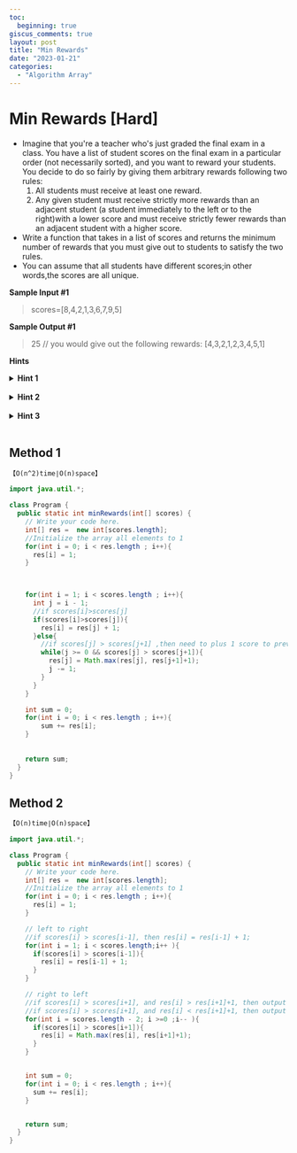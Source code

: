 ```yaml
---
toc:
  beginning: true
giscus_comments: true
layout: post
title: "Min Rewards"
date: "2023-01-21"
categories:
  - "Algorithm Array"
---
```


# Min Rewards [Hard]

- Imagine that you're a teacher who's just graded the final exam in a class. You have a list of student scores on the final exam in a particular order (not necessarily sorted), and you want to reward your students. You decide to do so fairly by giving them arbitrary rewards following two rules:
  1. All students must receive at least one reward.
  2. Any given student must receive strictly more rewards than an adjacent student (a student immediately to the left or to the right)with a lower score and must receive strictly fewer rewards than an adjacent student with a higher score.
- Write a function that takes in a list of scores and returns the minimum number of rewards that you must give out to students to satisfy the two rules.
- You can assume that all students have different scores;in other words,the scores are all unique.

**Sample Input #1**

> scores=[8,4,2,1,3,6,7,9,5]

**Sample Output #1**

> 25 // you would give out the following rewards: [4,3,2,1,2,3,4,5,1]

**Hints**
<br>
<details> <summary><b>Hint 1</b></summary>
    <br>
    <i><strong> You could try iterating through the input list of scores and incrementing the number of rewards you give to each student if they have a greater score than the previous student's score.However,if you reach a student with a smaller score than the previous student's score, you'll have to backtrack through the array to fix previous reward assignments.During this backtrack,is it correct to simply increment the reward of a student whose score is greater than the next student's score? </strong></i>
</details>

<br>

<details> <summary><b>Hint 2</b></summary>
    <br>
    <i><strong> Notice that there are local mins and local maxes in the input list of scores:scores that are smaller than both scores next to them and scores that are greater than both scores next to them.Find the local mins,and try expanding away from them until you reach local maxes, assigning (and incrementing)rewards as you go.  </strong></i>
</details>

<br>

<details> <summary><b>Hint 3</b></summary>
    <br>
    <i><strong> Do you actually need to find the local mins mentioned in Hint #2?Can you simply do two sweeps of the input list of scores,one from left to right,and one from right to left?  </strong></i>
</details>

<br>

## Method 1

```tex
【O(n^2)time∣O(n)space】
```



```java
import java.util.*;

class Program {
  public static int minRewards(int[] scores) {
    // Write your code here.
    int[] res =  new int[scores.length];
    //Initialize the array all elements to 1
    for(int i = 0; i < res.length ; i++){
      res[i] = 1;
    }


    
    for(int i = 1; i < scores.length ; i++){
      int j = i - 1;
      //if scores[i]>scores[j]
      if(scores[i]>scores[j]){
        res[i] = res[j] + 1;
      }else{
        //if scores[j] > scores[j+1] ,then need to plus 1 score to previous
        while(j >= 0 && scores[j] > scores[j+1]){
          res[j] = Math.max(res[j], res[j+1]+1);
          j -= 1;
        }
      }
    }

    int sum = 0;
    for(int i = 0; i < res.length ; i++){
        sum += res[i];
    }
      
      
    return sum;
  }
}

```

## Method 2

```tex
【O(n)time∣O(n)space】
```



```java
import java.util.*;

class Program {
  public static int minRewards(int[] scores) {
    // Write your code here.
    int[] res =  new int[scores.length];
    //Initialize the array all elements to 1
    for(int i = 0; i < res.length ; i++){
      res[i] = 1;
    }

    // left to right
    //if scores[i] > scores[i-1], then res[i] = res[i-1] + 1;
    for(int i = 1; i < scores.length;i++ ){
      if(scores[i] > scores[i-1]){
        res[i] = res[i-1] + 1;
      }
    }

    // right to left
    //if scores[i] > scores[i+1], and res[i] > res[i+1]+1, then output res[i],because i element already bigger than right number
    //if scores[i] > scores[i+1], and res[i] < res[i+1]+1, then output res[i+1]+1
    for(int i = scores.length - 2; i >=0 ;i-- ){
      if(scores[i] > scores[i+1]){
        res[i] = Math.max(res[i], res[i+1]+1);
      }
    }


    int sum = 0;
    for(int i = 0; i < res.length ; i++){
      sum += res[i];
    }


    return sum;
  }
}



```